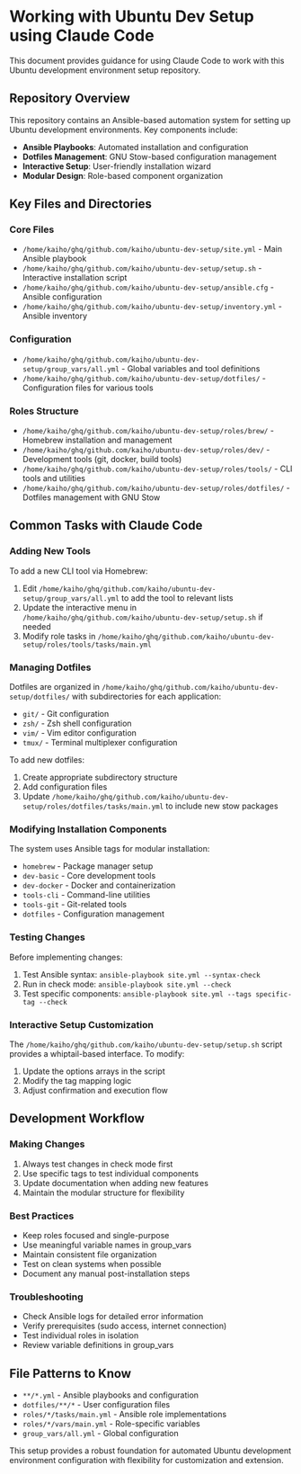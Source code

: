 # Working with Ubuntu Dev Setup using Claude Code

This document provides guidance for using Claude Code to work with this Ubuntu development environment setup repository.

## Repository Overview

This repository contains an Ansible-based automation system for setting up Ubuntu development environments. Key components include:

- **Ansible Playbooks**: Automated installation and configuration
- **Dotfiles Management**: GNU Stow-based configuration management
- **Interactive Setup**: User-friendly installation wizard
- **Modular Design**: Role-based component organization

## Key Files and Directories

### Core Files
- `/home/kaiho/ghq/github.com/kaiho/ubuntu-dev-setup/site.yml` - Main Ansible playbook
- `/home/kaiho/ghq/github.com/kaiho/ubuntu-dev-setup/setup.sh` - Interactive installation script
- `/home/kaiho/ghq/github.com/kaiho/ubuntu-dev-setup/ansible.cfg` - Ansible configuration
- `/home/kaiho/ghq/github.com/kaiho/ubuntu-dev-setup/inventory.yml` - Ansible inventory

### Configuration
- `/home/kaiho/ghq/github.com/kaiho/ubuntu-dev-setup/group_vars/all.yml` - Global variables and tool definitions
- `/home/kaiho/ghq/github.com/kaiho/ubuntu-dev-setup/dotfiles/` - Configuration files for various tools

### Roles Structure
- `/home/kaiho/ghq/github.com/kaiho/ubuntu-dev-setup/roles/brew/` - Homebrew installation and management
- `/home/kaiho/ghq/github.com/kaiho/ubuntu-dev-setup/roles/dev/` - Development tools (git, docker, build tools)
- `/home/kaiho/ghq/github.com/kaiho/ubuntu-dev-setup/roles/tools/` - CLI tools and utilities
- `/home/kaiho/ghq/github.com/kaiho/ubuntu-dev-setup/roles/dotfiles/` - Dotfiles management with GNU Stow

## Common Tasks with Claude Code

### Adding New Tools

To add a new CLI tool via Homebrew:
1. Edit `/home/kaiho/ghq/github.com/kaiho/ubuntu-dev-setup/group_vars/all.yml` to add the tool to relevant lists
2. Update the interactive menu in `/home/kaiho/ghq/github.com/kaiho/ubuntu-dev-setup/setup.sh` if needed
3. Modify role tasks in `/home/kaiho/ghq/github.com/kaiho/ubuntu-dev-setup/roles/tools/tasks/main.yml`

### Managing Dotfiles

Dotfiles are organized in `/home/kaiho/ghq/github.com/kaiho/ubuntu-dev-setup/dotfiles/` with subdirectories for each application:
- `git/` - Git configuration
- `zsh/` - Zsh shell configuration
- `vim/` - Vim editor configuration
- `tmux/` - Terminal multiplexer configuration

To add new dotfiles:
1. Create appropriate subdirectory structure
2. Add configuration files
3. Update `/home/kaiho/ghq/github.com/kaiho/ubuntu-dev-setup/roles/dotfiles/tasks/main.yml` to include new stow packages

### Modifying Installation Components

The system uses Ansible tags for modular installation:
- `homebrew` - Package manager setup
- `dev-basic` - Core development tools
- `dev-docker` - Docker and containerization
- `tools-cli` - Command-line utilities
- `tools-git` - Git-related tools
- `dotfiles` - Configuration management

### Testing Changes

Before implementing changes:
1. Test Ansible syntax: `ansible-playbook site.yml --syntax-check`
2. Run in check mode: `ansible-playbook site.yml --check`
3. Test specific components: `ansible-playbook site.yml --tags specific-tag --check`

### Interactive Setup Customization

The `/home/kaiho/ghq/github.com/kaiho/ubuntu-dev-setup/setup.sh` script provides a whiptail-based interface. To modify:
1. Update the options arrays in the script
2. Modify the tag mapping logic
3. Adjust confirmation and execution flow

## Development Workflow

### Making Changes
1. Always test changes in check mode first
2. Use specific tags to test individual components
3. Update documentation when adding new features
4. Maintain the modular structure for flexibility

### Best Practices
- Keep roles focused and single-purpose
- Use meaningful variable names in group_vars
- Maintain consistent file organization
- Test on clean systems when possible
- Document any manual post-installation steps

### Troubleshooting
- Check Ansible logs for detailed error information
- Verify prerequisites (sudo access, internet connection)
- Test individual roles in isolation
- Review variable definitions in group_vars

## File Patterns to Know

- `**/*.yml` - Ansible playbooks and configuration
- `dotfiles/**/*` - User configuration files
- `roles/*/tasks/main.yml` - Ansible role implementations
- `roles/*/vars/main.yml` - Role-specific variables
- `group_vars/all.yml` - Global configuration

This setup provides a robust foundation for automated Ubuntu development environment configuration with flexibility for customization and extension.